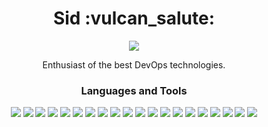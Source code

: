 <h1 align="center">Sid :vulcan_salute:</h1> 
<p align="center">
  <a href="https://www.linkedin.com/in/sidney-n" alt="LinkedIn" target="_blank">
    <img src="https://img.shields.io/badge/-Sidney%20Ramos%20Neto-000000?style=flat-square&logo=Linkedin&logoColor=white" />
  </a>
  <p align="center">
    Enthusiast of the best DevOps technologies.
  </p>
</p>

<h3 align="center">Languages and Tools</h3> 

<p align="center">
    <img src="https://img.shields.io/badge/Amazon%20AWS-%23232F3E?logo=amazon-aws&logoColor=white&style=for-the-badge"/>
    <img src="https://img.shields.io/badge/Microsoft%20Azure-%23232F3E?logo=microsoft-azure&logoColor=white&style=for-the-badge"/>
    <img src="https://img.shields.io/badge/Google%20Cloud-%23232F3E?logo=google-cloud&logoColor=white&style=for-the-badge"/>
    <img src="https://img.shields.io/badge/Elasticsearch-%23232F3E?logo=elasticsearch&logoColor=white&style=for-the-badge"/>
    <img src="https://img.shields.io/badge/CircleCI-%23232F3E?logo=circleci&logoColor=white&style=for-the-badge"/>
    <img src="https://img.shields.io/badge/Ansible-%23232F3E?logo=ansible&logoColor=white&style=for-the-badge"/>
    <img src="https://img.shields.io/badge/Vagrant-%23232F3E?logo=vagrant&logoColor=white&style=for-the-badge"/>
    <img src="https://img.shields.io/badge/Terraform-%23232F3E?logo=terraform&logoColor=white&style=for-the-badge"/>
    <img src="https://img.shields.io/badge/Puppet-%23232F3E?logo=puppet&logoColor=white&style=for-the-badge"/>
    <img src="https://img.shields.io/badge/Chef-%23232F3E?logo=chef&logoColor=white&style=for-the-badge"/>
    <img src="https://img.shields.io/badge/Jenkins-%23232F3E?logo=jenkins&logoColor=white&style=for-the-badge"/>
    <img src="https://img.shields.io/badge/Docker-%23232F3E?logo=docker&logoColor=white&style=for-the-badge"/>
    <img src="https://img.shields.io/badge/Kubernetes-%23232F3E?logo=kubernetes&logoColor=white&style=for-the-badge"/>
    <img src="https://img.shields.io/badge/Grafana-%23232F3E?logo=grafana&logoColor=white&style=for-the-badge"/>
    <img src="https://img.shields.io/badge/WSL-%23232F3E?logo=microsoft&logoColor=white&style=for-the-badge"/>
    <img src="https://img.shields.io/badge/Git-%23232F3E?logo=git&logoColor=white&style=for-the-badge"/>
    <img src="https://img.shields.io/badge/Nginx-%23232F3E?logo=nginx&logoColor=white&style=for-the-badge"/>
    <img src="https://img.shields.io/badge/Python-%23232F3E?logo=python&logoColor=white&style=for-the-badge"/>
    <img src="https://img.shields.io/badge/Go-%23232F3E?logo=go&logoColor=white&style=for-the-badge"/>
    <img src="https://img.shields.io/badge/Shell%20Script-%23232F3E?logo=gnu-bash&logoColor=white&style=for-the-badge"/>
</p>
